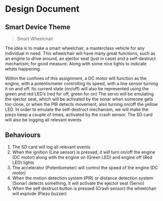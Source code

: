 # Design Document

## Smart Device Theme

> Smart Wheelchair

The idea is to make a smart wheelchair, a masterclass vehicle for any individual in need. This wheelchair will have many great functions, such as an engine to drive around, an ejector seat (just in case) and a self-destruct mechanism; for good measure. Along with some nice lights to indicate whats happening.

Within the confines of this assignment, a DC motor will function as the engine, with a potentiometer controlling its speed, with a line sensor turning it on and off. Its current state (on/off) will also be represented using the green and red LED’s (red for off, green for on)
The servo will be emulating the ejector seat, which will be activated by the sonar when someone gets too close, or when the PIR detects movement, also turning on/off the yellow LED. In order to emulate the self-destruct mechanism, we will make the piezo beep a couple of times, activated by the crash sensor.
The SD card will also be logging all relevant events.

## Behaviours

1. The SD card will log all relevant events
2. When the ignition (Line sensor) is pressed, it will turn on/off the engine (DC motor) along with the engine on (Green LED) and engine off (Red LED) lights
3. The accelerator (Potentiometer) will control the speed of the engine (DC motor)
4. When the motion detection system (PIR) or distance detection system (Sonar) detects something, it will activate the ejector seat (Servo)
5. When the self destruct button is pressed (Crash sensor) the wheelchair will explode (Piezo buzzer)
